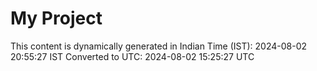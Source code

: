 # My Project

This content is dynamically generated in Indian Time (IST): 2024-08-02 20:55:27 IST
Converted to UTC: 2024-08-02 15:25:27 UTC
